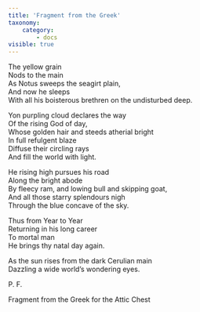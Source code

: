 ```yaml
---
title: 'Fragment from the Greek'
taxonomy:
    category:
        - docs
visible: true
---
```


The yellow grain  
Nods to the main  
As Notus sweeps the seagirt plain,  
And now he sleeps  
With all his boisterous brethren on the undisturbed deep.  
  
Yon purpling cloud declares the way  
Of the rising God of day,  
Whose golden hair and steeds atherial bright  
In full refulgent blaze  
Diffuse their circling rays  
And fill the world with light.  
  
He rising high pursues his road  
Along the bright abode  
By fleecy ram, and lowing bull and skipping goat,  
And all those starry splendours nigh  
Through the blue concave of the sky.  
  
Thus from Year to Year  
Returning in his long career  
To mortal man  
He brings thy natal day again.  
  
As the sun rises from the dark Cerulian main  
Dazzling a wide world’s wondering eyes.  
  
P. F.   
  
Fragment from the Greek for the Attic Chest  